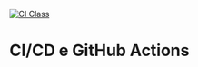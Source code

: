 [![CI Class](https://github.com/leticiamerssENG/Desafio_CICD/actions/workflows/ci.yml/badge.svg)](https://github.com/leticiamerssENG/Desafio_CICD/actions/workflows/ci.yml)

# CI/CD e GitHub Actions

